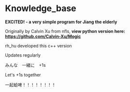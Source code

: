 # Knowledge_base

**EXCITED! - a very simple program for Jiang the elderly**

Originally by Calvin Xu from nfls, **view python version here: https://github.com/Calvin-Xu/Mogic**

rh_hu developed this c++ version

Updates regularly

みんな　一緒に　+1s

Let's +1s together

一起蛤啤！！！！！！！！

